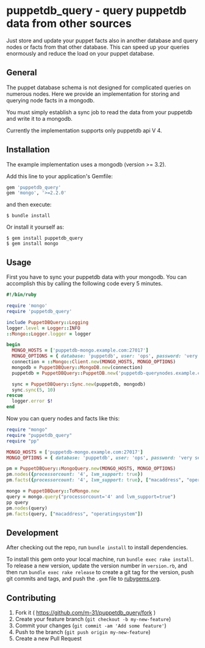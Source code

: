 # puppetdb_query - query puppetdb data from other sources

Just store and update your puppet facts also in another database and query nodes or facts from that other database.
This can speed up your queries enormously and reduce the load on your puppet database.

## General

The puppet database schema is not designed for complicated queries on numerous nodes. Here we provide
an implementation for storing and querying node facts in a mongodb.  

You must simply establish a sync job to read the data from your puppetdb and write it to a mongodb.

Currently the implementation supports only puppetdb api V 4.

## Installation
The example implementation uses a mongodb (version >= 3.2).

Add this line to your application's Gemfile:

```ruby
gem 'puppetdb_query'
gem 'mongo', '>=2.2.0'
```

and then execute:

    $ bundle install

Or install it yourself as:

    $ gem install puppetdb_query
    $ gem install mongo 

## Usage

First you have to sync your puppetdb data with your mongodb.
You can accomplish this by calling the following code every 5 minutes.

```ruby
#!/bin/ruby

require 'mongo'
require 'puppetdb_query'

include PuppetDBQuery::Logging
logger.level = Logger::INFO
::Mongo::Logger.logger = logger

begin
  MONGO_HOSTS = ['puppetdb-mongo.example.com:27017']
  MONGO_OPTIONS = { database: 'puppetdb', user: 'ops', password: 'very secret' }
  connection = ::Mongo::Client.new(MONGO_HOSTS, MONGO_OPTIONS)
  mongodb = PuppetDBQuery::MongoDB.new(connection)
  puppetdb = PuppetDBQuery::PuppetDB.new('puppetdb-querynodes.example.com')

  sync = PuppetDBQuery::Sync.new(puppetdb, mongodb)
  sync.sync(5, 10)
rescue
  logger.error $!
end
```


Now you can query nodes and facts like this:

```ruby
require "mongo"
require "puppetdb_query"
require "pp"

MONGO_HOSTS = ['puppetdb-mongo.example.com:27017']
MONGO_OPTIONS = { database: 'puppetdb', user: 'ops', password: 'very secret' }

pm = PuppetDBQuery::MongoQuery.new(MONGO_HOSTS, MONGO_OPTIONS)
pm.nodes({processorcount: '4', lvm_support: true})
pm.facts({processorcount: '4', lvm_support: true}, ["macaddress", "operatingsystem"])

mongo = PuppetDBQuery::ToMongo.new
query = mongo.query("processorcount='4' and lvm_support=true")
pp query
pm.nodes(query)
pm.facts(query, ["macaddress", "operatingsystem"])
```

## Development

After checking out the repo, run `bundle install` to install dependencies.

To install this gem onto your local machine, run `bundle exec rake install`. To release a new version, update the version number in `version.rb`, and then run `bundle exec rake release` to create a git tag for the version, push git commits and tags, and push the `.gem` file to [rubygems.org](https://rubygems.org).

## Contributing

1. Fork it ( https://github.com/m-31/puppetdb_query/fork )
2. Create your feature branch (`git checkout -b my-new-feature`)
3. Commit your changes (`git commit -am 'Add some feature'`)
4. Push to the branch (`git push origin my-new-feature`)
5. Create a new Pull Request
